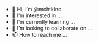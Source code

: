 - 👋 Hi, I’m @mchtklnc
- 👀 I’m interested in ...
- 🌱 I’m currently learning ...
- 💞️ I’m looking to collaborate on ...
- 📫 How to reach me ...

<!---
mchtklnc/mchtklnc is a ✨ special ✨ repository because its `README.md` (this file) appears on your GitHub profile.
You can click the Preview link to take a look at your changes.
--->
